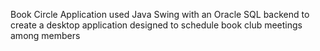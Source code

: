 Book Circle Application used Java Swing with an Oracle SQL backend to create a desktop application designed to schedule book club meetings among members
